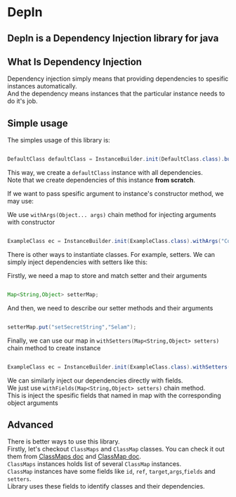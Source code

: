 # DepIn

DepIn is a Dependency Injection library for java
---

## What Is Dependency Injection
Dependency injection simply means that providing dependencies to spesific instances automatically.  
And the dependency means instances that the particular instance needs to do it's job.

## Simple usage
The simples usage of this library is:

```Java

DefaultClass defaultClass = InstanceBuilder.init(DefaultClass.class).build();

```

This way, we create a `defaultClass` instance with all dependencies.  
Note that we create dependencies of this instance **from scratch**.
  
If we want to pass spesific argument to instance's constructor method, we may use:

We use `withArgs(Object... args)` chain method for injecting arguments with constructor

```Java

ExampleClass ec = InstanceBuilder.init(ExampleClass.class).withArgs("ConstructorStringArg").build();

```

There is other ways to instantiate classes. For example, setters.
We can simply inject dependencies with setters like this:

Firstly, we need a map to store and match setter and their arguments

```Java

Map<String,Object> setterMap;

```
And then, we need to describe our setter methods and their arguments

```Java

setterMap.put("setSecretString","Selam");

```

Finally, we can use our map in `withSetters(Map<String,Object> setters)` chain method to create instance

```Java

ExampleClass ec = InstanceBuilder.init(ExampleClass.class).withSetters(setterMap).build();

```

We can similarly inject our dependencies directly with fields.  
We just use `withFields(Map<String,Object> setters)` chain method.  
This is inject the spesific fields that named in map with the corresponding object arguments

## Advanced
There is better ways to use this library.  
Firstly, let's checkout `ClassMaps` and `ClassMap` classes. You can check it out them from [ClassMaps doc] and [ClassMap doc].  
`ClassMaps` instances holds list of several `ClassMap` instances.  
`ClassMap` instances have some fields like `id`, `ref`, `target`,`args`,`fields` and `setters`.  
Library uses these fields to identify classes and their dependencies.


[ClassMaps Doc]: /docs/CLassMaps.md
[ClassMap doc]: /docs/ClassMap.md